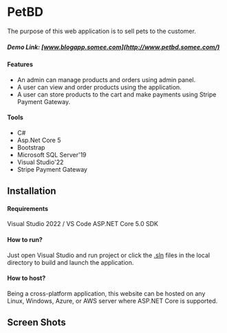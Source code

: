 # PetBD

The purpose of this web application is to sell pets to the customer.


##### Demo Link: [www.blogapp.somee.com](http://www.petbd.somee.com/)

 #### Features
 - An admin can manage products and orders using admin panel.
 - A user can view and order products using the application.
 - A user can store products to the cart and make payments using Stripe Payment Gateway.
#### Tools
 - C# 
 - Asp.Net Core 5 
 - Bootstrap
 - Microsoft SQL Server'19
 - Visual Studio'22
 - Stripe Payment Gateway

## Installation
#### Requirements
Visual Studio 2022 / VS Code ASP.NET Core 5.0 SDK

#### How to run?
Just open Visual Studio and run project or click the [.sln](https://github.com/raihanulkarim/petbd/blob/master/BlogApp.sln) files in the local directory to build and launch the application.
#### How to host?
Being a cross-platform application, this website can be hosted on any Linux, Windows, Azure, or AWS server where ASP.NET Core is supported.

## Screen Shots

